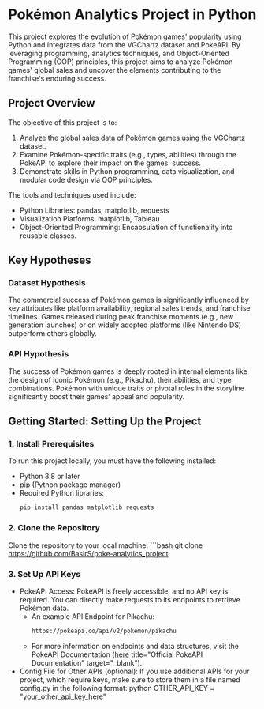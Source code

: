 # Pokémon Analytics Project in Python

This project explores the evolution of Pokémon games' popularity using Python and integrates data from the VGChartz dataset and PokeAPI. By leveraging programming, analytics techniques, and Object-Oriented Programming (OOP) principles, this project aims to analyze Pokémon games' global sales and uncover the elements contributing to the franchise's enduring success.

## Project Overview

The objective of this project is to:
  1. Analyze the global sales data of Pokémon games using the VGChartz dataset.
  2. Examine Pokémon-specific traits (e.g., types, abilities) through the PokeAPI    to explore their impact on the games' success.
  3. Demonstrate skills in Python programming, data visualization, and modular       code design via OOP principles.

The tools and techniques used include:
  + Python Libraries: pandas, matplotlib, requests
  + Visualization Platforms: matplotlib, Tableau
  + Object-Oriented Programming: Encapsulation of functionality into reusable          classes.

## Key Hypotheses
### Dataset Hypothesis
The commercial success of Pokémon games is significantly influenced by key attributes like platform availability, regional sales trends, and franchise timelines. Games released during peak franchise moments (e.g., new generation launches) or on widely adopted platforms (like Nintendo DS) outperform others globally.

### API Hypothesis
The success of Pokémon games is deeply rooted in internal elements like the design of iconic Pokémon (e.g., Pikachu), their abilities, and type combinations. Pokémon with unique traits or pivotal roles in the storyline significantly boost their games’ appeal and popularity.

## Getting Started: Setting Up the Project
### 1. Install Prerequisites
To run this project locally, you must have the following installed:
  - Python 3.8 or later
  - pip (Python package manager)
  - Required Python libraries:
    ```bash
    pip install pandas matplotlib requests

### 2. Clone the Repository
Clone the repository to your local machine:
    ```bash
    git clone <https://github.com/BasirS/poke-analytics_project>

### 3. Set Up API Keys
  - PokeAPI Access:
    PokeAPI is freely accessible, and no API key is required. You can directly       make requests to its endpoints to retrieve Pokémon data.
    - An example API Endpoint for Pikachu:
      ```bash
      https://pokeapi.co/api/v2/pokemon/pikachu
    - For more information on endpoints and data structures, visit the PokeAPI         Documentation ([here](https://pokeapi.co/docs/v2) title="Official PokeAPI        Documentation" target="_blank").
  - Config File for Other APIs (optional):
    If you use additional APIs for your project, which require keys, make            sure to store them in a file named config.py in the following format:
    python
    OTHER_API_KEY = "your_other_api_key_here"
